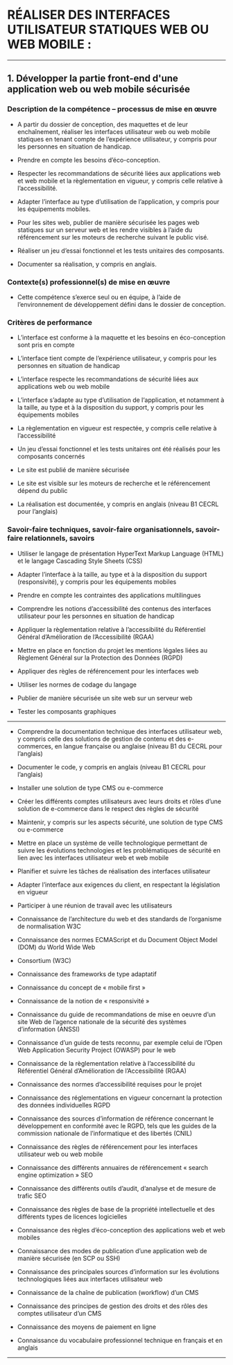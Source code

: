# **RÉALISER DES INTERFACES UTILISATEUR STATIQUES WEB OU WEB MOBILE :**
---

## **1. Développer la partie front-end d'une application web ou web mobile sécurisée**


### **Description de la compétence – processus de mise en œuvre**

* A partir du dossier de conception, des maquettes et de leur enchaînement, réaliser les interfaces utilisateur
web ou web mobile statiques en tenant compte de l’expérience utilisateur, y compris pour les personnes
en situation de handicap.

* Prendre en compte les besoins d’éco-conception.

* Respecter les recommandations de sécurité liées aux applications web et web mobile et la règlementation
en vigueur, y compris celle relative à l’accessibilité.

* Adapter l’interface au type d’utilisation de l’application, y compris pour les équipements mobiles.

* Pour les sites web, publier de manière sécurisée les pages web statiques sur un serveur web et les rendre
visibles à l’aide du référencement sur les moteurs de recherche suivant le public visé.

* Réaliser un jeu d’essai fonctionnel et les tests unitaires des composants.

* Documenter sa réalisation, y compris en anglais.

### **Contexte(s) professionnel(s) de mise en œuvre**

* Cette compétence s’exerce seul ou en équipe, à l’aide de l’environnement de développement défini dans
le dossier de conception.

### **Critères de performance**

* L’interface est conforme à la maquette et les besoins en éco-conception sont pris en compte

* L’interface tient compte de l’expérience utilisateur, y compris pour les personnes en situation de handicap

* L’interface respecte les recommandations de sécurité liées aux applications web ou web mobile

* L’interface s’adapte au type d’utilisation de l‘application, et notamment à la taille, au type et à la disposition
du support, y compris pour les équipements mobiles

* La règlementation en vigueur est respectée, y compris celle relative à l’accessibilité

* Un jeu d’essai fonctionnel et les tests unitaires ont été réalisés pour les composants concernés

* Le site est publié de manière sécurisée

* Le site est visible sur les moteurs de recherche et le référencement dépend du public

* La réalisation est documentée, y compris en anglais (niveau B1 CECRL pour l’anglais)

### **Savoir-faire techniques, savoir-faire organisationnels, savoir-faire relationnels, savoirs**

* Utiliser le langage de présentation HyperText Markup Language (HTML) et le langage Cascading Style
Sheets (CSS)

* Adapter l’interface à la taille, au type et à la disposition du support (responsivité), y compris pour les
équipements mobiles

* Prendre en compte les contraintes des applications multilingues

* Comprendre les notions d’accessibilité des contenus des interfaces utilisateur pour les personnes en
situation de handicap

* Appliquer la règlementation relative à l’accessibilité du Référentiel Général d’Amélioration de l’Accessibilité
(RGAA)

* Mettre en place en fonction du projet les mentions légales liées au Règlement Général sur la Protection
des Données (RGPD)

* Appliquer des règles de référencement pour les interfaces web

* Utiliser les normes de codage du langage

* Publier de manière sécurisée un site web sur un serveur web

* Tester les composants graphiques

------------------------------------------------------------------------------------------------------------------------------------------------------------------------------------------


* Comprendre la documentation technique des interfaces utilisateur web, y compris celle des solutions de
gestion de contenu et des e-commerces, en langue française ou anglaise (niveau B1 du CECRL pour
l’anglais)

* Documenter le code, y compris en anglais (niveau B1 CECRL pour l’anglais)

* Installer une solution de type CMS ou e-commerce

* Créer les différents comptes utilisateurs avec leurs droits et rôles d’une solution de e-commerce dans le
respect des règles de sécurité

* Maintenir, y compris sur les aspects sécurité, une solution de type CMS ou e-commerce

* Mettre en place un système de veille technologique permettant de suivre les évolutions technologies et les
problématiques de sécurité en lien avec les interfaces utilisateur web et web mobile

* Planifier et suivre les tâches de réalisation des interfaces utilisateur

* Adapter l’interface aux exigences du client, en respectant la législation en vigueur

* Participer à une réunion de travail avec les utilisateurs

* Connaissance de l’architecture du web et des standards de l’organisme de normalisation W3C

* Connaissance des normes ECMAScript et du Document Object Model (DOM) du World Wide Web

* Consortium (W3C)

* Connaissance des frameworks de type adaptatif

* Connaissance du concept de « mobile first »

* Connaissance de la notion de « responsivité »

* Connaissance du guide de recommandations de mise en oeuvre d’un site Web de l’agence nationale de la
sécurité des systèmes d’information (ANSSI)

* Connaissance d’un guide de tests reconnu, par exemple celui de l’Open Web Application Security Project (OWASP) pour le web

* Connaissance de la règlementation relative à l’accessibilité du Référentiel Général d’Amélioration de l’Accessibilité (RGAA)

* Connaissance des normes d’accessibilité requises pour le projet

* Connaissance des réglementations en vigueur concernant la protection des données individuelles RGPD

* Connaissance des sources d’information de référence concernant le développement en conformité avec le
RGPD, tels que les guides de la commission nationale de l’informatique et des libertés (CNIL)

* Connaissance des règles de référencement pour les interfaces utilisateur web ou web mobile

* Connaissance des différents annuaires de référencement « search engine optimization » SEO

* Connaissance des différents outils d’audit, d’analyse et de mesure de trafic SEO

* Connaissance des règles de base de la propriété intellectuelle et des différents types de licences logicielles

* Connaissance des règles d’éco-conception des applications web et web mobiles

* Connaissance des modes de publication d’une application web de manière sécurisée (en SCP ou SSH)

* Connaissance des principales sources d’information sur les évolutions technologiques liées aux interfaces utilisateur web

* Connaissance de la chaîne de publication (workflow) d’un CMS

* Connaissance des principes de gestion des droits et des rôles des comptes utilisateur d’un CMS

* Connaissance des moyens de paiement en ligne

* Connaissance du vocabulaire professionnel technique en français et en anglais
---
